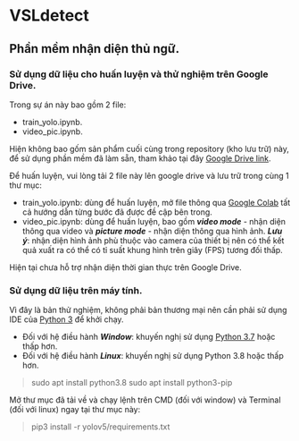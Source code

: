 # VSLdetect
## Phần mềm nhận diện thủ ngữ.
### Sử dụng dữ liệu cho huấn luyện và thử nghiệm trên Google Drive.
Trong sự án này bao gồm 2 file:
- train_yolo.ipynb.
- video_pic.ipynb.

Hiện không bao gốm sản phẩm cuối cùng trong repository (kho lưu trữ) này, để sử dụng phần mềm đã làm sẵn, tham khảo tại đây [Google Drive link](https://drive.google.com/drive/folders/117XhAG-hOCiw4yJNYHfpT1HviilNPznY?usp=sharing).

Để huấn luyện, vui lòng tải 2 file này lên google drive và lưu trữ trong cùng 1 thư mục:
- train_yolo.ipynb: dùng để huấn luyện, mở file thông qua [Google Colab](https://colab.research.google.com/) tất cả hướng dẫn từng bước đã được đề cập bên trong.
- video_pic.ipynb: dùng để huấn luyện, bao gồm ***video mode*** - nhận diện thông qua video và ***picture mode*** - nhận diện thông qua hình ảnh. ***Lưu ý***: nhận diện hình ảnh phù thuộc vào camera của thiết bị nên có thể kết quả xuất ra có thể có tỉ suất khung hình trên giây (FPS) tương đối thấp.

Hiện tại chưa hỗ trợ nhận diện thời gian thực trên Google Drive.
### Sử dụng dữ liệu trên máy tính.
Vì đây là bản thử nghiệm, không phải bản thương mại nên cần phải sử dụng IDE của [Python 3](https://www.python.org/downloads/) để khởi chạy.
- Đối với hệ điều hành ***Window***: khuyến nghị sử dụng [Python 3.7](https://www.python.org/downloads/windows/) hoặc thấp hơn.
- Đối với hệ điều hành ***Linux***: khuyến nghị sử dụng Python 3.8 hoặc thấp hơn.

> sudo apt install python3.8
> sudo apt install python3-pip

Mở thư mục đã tải về và chạy lệnh trên CMD (đối với window) và Terminal (đối với linux) ngay tại thư mục này:
> pip3 install -r yolov5/requirements.txt

